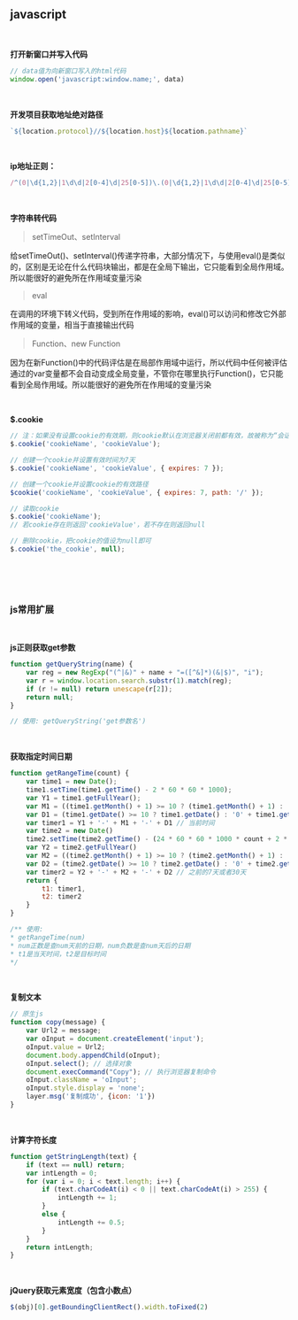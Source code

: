

## javascript

<br>

**打开新窗口并写入代码**
```javascript
// data值为向新窗口写入的html代码
window.open('javascript:window.name;', data)
```

<br>

**开发项目获取地址绝对路径**
```javascript
`${location.protocol}//${location.host}${location.pathname}`
```

<br>

**ip地址正则：**
```javascript
/^(0|\d{1,2}|1\d\d|2[0-4]\d|25[0-5])\.(0|\d{1,2}|1\d\d|2[0-4]\d|25[0-5])\.(0|\d{1,2}|1\d\d|2[0-4]\d|25[0-5])\.(0|\d{1,2}|1\d\d|2[0-4]\d|25[0-5])$/
```

<br>

**字符串转代码**

> setTimeOut、setInterval

给setTimeOut()、setInterval()传递字符串，大部分情况下，与使用eval()是类似的，区别是无论在什么代码块输出，都是在全局下输出，它只能看到全局作用域。所以能很好的避免所在作用域变量污染


> eval

在调用的环境下转义代码，受到所在作用域的影响，eval()可以访问和修改它外部作用域的变量，相当于直接输出代码

> Function、new Function

因为在新Function()中的代码评估是在局部作用域中运行，所以代码中任何被评估通过的var变量都不会自动变成全局变量，不管你在哪里执行Function()，它只能看到全局作用域。所以能很好的避免所在作用域的变量污染

<br>

**$.cookie**

```javascript
// 注：如果没有设置cookie的有效期，则cookie默认在浏览器关闭前都有效，故被称为“会话cookie”
$.cookie('cookieName', 'cookieValue');

// 创建一个cookie并设置有效时间为7天
$.cookie('cookieName', 'cookieValue', { expires: 7 });

// 创建一个cookie并设置cookie的有效路径
$cookie('cookieName', 'cookieValue', { expires: 7, path: '/' });

// 读取cookie
$.cookie('cookieName');
// 若cookie存在则返回'cookieValue'，若不存在则返回null

// 删除cookie，把cookie的值设为null即可
$.cookie('the_cookie', null);
```


<br><br><br>


### js常用扩展

<br>

**js正则获取get参数**

```javascript
function getQueryString(name) {
    var reg = new RegExp("(^|&)" + name + "=([^&]*)(&|$)", "i"); 
	var r = window.location.search.substr(1).match(reg); 
	if (r != null) return unescape(r[2]); 
	return null; 
}

// 使用: getQueryString('get参数名')
```

<br>


**获取指定时间日期**

```javascript
function getRangeTime(count) {
	var time1 = new Date();
	time1.setTime(time1.getTime() - 2 * 60 * 60 * 1000);
	var Y1 = time1.getFullYear();
	var M1 = ((time1.getMonth() + 1) >= 10 ? (time1.getMonth() + 1) : '0' + (time1.getMonth() + 1))
	var D1 = (time1.getDate() >= 10 ? time1.getDate() : '0' + time1.getDate())
	var timer1 = Y1 + '-' + M1 + '-' + D1 // 当前时间
	var time2 = new Date()
	time2.setTime(time2.getTime() - (24 * 60 * 60 * 1000 * count + 2 * 60 * 60 * 1000))
	var Y2 = time2.getFullYear()
	var M2 = ((time2.getMonth() + 1) >= 10 ? (time2.getMonth() + 1) : '0' + (time2.getMonth() + 1))
	var D2 = (time2.getDate() >= 10 ? time2.getDate() : '0' + time2.getDate())
	var timer2 = Y2 + '-' + M2 + '-' + D2 // 之前的7天或者30天
	return {
		t1: timer1,
		t2: timer2
	}
}

/** 使用: 
* getRangeTime(num)
* num正数是查num天前的日期，num负数是查num天后的日期
* t1是当天时间，t2是目标时间
*/
```

<br>


**复制文本**

```javascript
// 原生js
function copy(message) {
    var Url2 = message;
    var oInput = document.createElement('input');
    oInput.value = Url2;
    document.body.appendChild(oInput);
    oInput.select(); // 选择对象
    document.execCommand("Copy"); // 执行浏览器复制命令
    oInput.className = 'oInput';
    oInput.style.display = 'none';
    layer.msg('复制成功', {icon: '1'})
}
```

<br>


**计算字符长度**

```javascript
function getStringLength(text) {
	if (text == null) return;
	var intLength = 0;
	for (var i = 0; i < text.length; i++) {
		if (text.charCodeAt(i) < 0 || text.charCodeAt(i) > 255) {
			intLength += 1;
		}
		else {
			intLength += 0.5;
		}
	}
	return intLength;
}
```

<br>


**jQuery获取元素宽度（包含小数点）**

```javascript
$(obj)[0].getBoundingClientRect().width.toFixed(2)
```